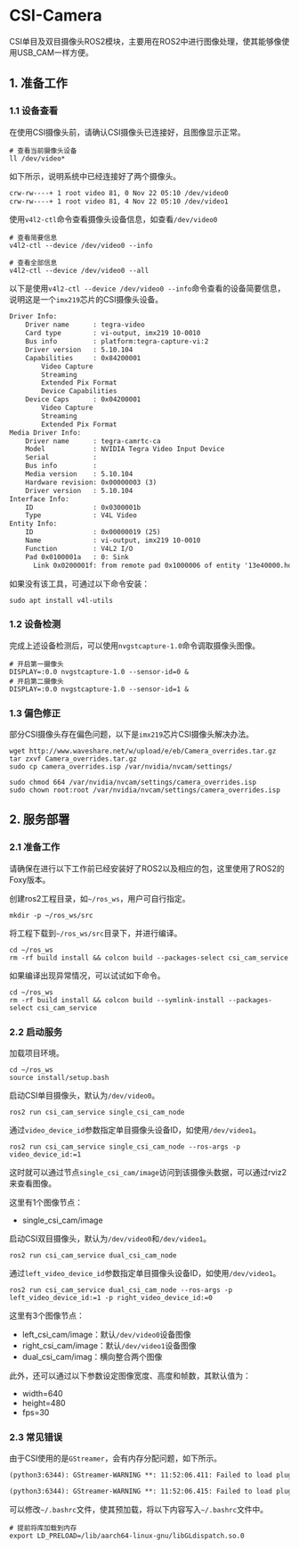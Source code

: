 # CSI-Camera
CSI单目及双目摄像头ROS2模块，主要用在ROS2中进行图像处理，使其能够像使用USB_CAM一样方便。

## 1. 准备工作

### 1.1 设备查看
在使用CSI摄像头前，请确认CSI摄像头已连接好，且图像显示正常。
``` shell
# 查看当前摄像头设备
ll /dev/video*
```
如下所示，说明系统中已经连接好了两个摄像头。
``` txt
crw-rw----+ 1 root video 81, 0 Nov 22 05:10 /dev/video0
crw-rw----+ 1 root video 81, 4 Nov 22 05:10 /dev/video1
```
使用`v4l2-ctl`命令查看摄像头设备信息，如查看`/dev/video0`
``` shell
# 查看简要信息
v4l2-ctl --device /dev/video0 --info

# 查看全部信息
v4l2-ctl --device /dev/video0 --all
```

以下是使用`v4l2-ctl --device /dev/video0 --info`命令查看的设备简要信息，说明这是一个`imx219`芯片的CSI摄像头设备。
``` txt
Driver Info:
	Driver name      : tegra-video
	Card type        : vi-output, imx219 10-0010
	Bus info         : platform:tegra-capture-vi:2
	Driver version   : 5.10.104
	Capabilities     : 0x84200001
		Video Capture
		Streaming
		Extended Pix Format
		Device Capabilities
	Device Caps      : 0x04200001
		Video Capture
		Streaming
		Extended Pix Format
Media Driver Info:
	Driver name      : tegra-camrtc-ca
	Model            : NVIDIA Tegra Video Input Device
	Serial           : 
	Bus info         : 
	Media version    : 5.10.104
	Hardware revision: 0x00000003 (3)
	Driver version   : 5.10.104
Interface Info:
	ID               : 0x0300001b
	Type             : V4L Video
Entity Info:
	ID               : 0x00000019 (25)
	Name             : vi-output, imx219 10-0010
	Function         : V4L2 I/O
	Pad 0x0100001a   : 0: Sink
	  Link 0x0200001f: from remote pad 0x1000006 of entity '13e40000.host1x:nvcsi@15a00000-': Data, Enabled
```

如果没有该工具，可通过以下命令安装：
```shell
sudo apt install v4l-utils 
```

### 1.2 设备检测
完成上述设备检测后，可以使用`nvgstcapture-1.0`命令调取摄像头图像。
```shell
# 开启第一摄像头
DISPLAY=:0.0 nvgstcapture-1.0 --sensor-id=0 &
# 开启第二摄像头
DISPLAY=:0.0 nvgstcapture-1.0 --sensor-id=1 &
```

### 1.3 偏色修正
部分CSI摄像头存在偏色问题，以下是`imx219`芯片CSI摄像头解决办法。
```shell
wget http://www.waveshare.net/w/upload/e/eb/Camera_overrides.tar.gz
tar zxvf Camera_overrides.tar.gz 
sudo cp camera_overrides.isp /var/nvidia/nvcam/settings/

sudo chmod 664 /var/nvidia/nvcam/settings/camera_overrides.isp
sudo chown root:root /var/nvidia/nvcam/settings/camera_overrides.isp
```

## 2. 服务部署

### 2.1 准备工作

请确保在进行以下工作前已经安装好了ROS2以及相应的包，这里使用了ROS2的Foxy版本。

创建ros2工程目录，如`~/ros_ws`，用户可自行指定。
``` shell
mkdir -p ~/ros_ws/src
```
将工程下载到`~/ros_ws/src`目录下，并进行编译。
``` shell
cd ~/ros_ws
rm -rf build install && colcon build --packages-select csi_cam_service
```

如果编译出现异常情况，可以试试如下命令。
``` shell
cd ~/ros_ws
rm -rf build install && colcon build --symlink-install --packages-select csi_cam_service
```

### 2.2 启动服务

加载项目环境。
``` shell
cd ~/ros_ws
source install/setup.bash 
```
启动CSI单目摄像头，默认为`/dev/video0`。
``` shell
ros2 run csi_cam_service single_csi_cam_node
``` 
通过`video_device_id`参数指定单目摄像头设备ID，如使用`/dev/video1`。
``` shell
ros2 run csi_cam_service single_csi_cam_node --ros-args -p video_device_id:=1
```
这时就可以通过节点`single_csi_cam/image`访问到该摄像头数据，可以通过rviz2来查看图像。

这里有1个图像节点：
- single_csi_cam/image

启动CSI双目摄像头，默认为`/dev/video0`和`/dev/video1`。
``` shell
ros2 run csi_cam_service dual_csi_cam_node 
```
通过`left_video_device_id`参数指定单目摄像头设备ID，如使用`/dev/video1`。
``` shell
ros2 run csi_cam_service dual_csi_cam_node --ros-args -p left_video_device_id:=1 -p right_video_device_id:=0
```

这里有3个图像节点：
- left_csi_cam/image：默认`/dev/video0`设备图像
- right_csi_cam/image：默认`/dev/video1`设备图像
- dual_csi_cam/imag：横向整合两个图像

此外，还可以通过以下参数设定图像宽度、高度和帧数，其默认值为：
-    width=640
-    height=480
-    fps=30

### 2.3 常见错误
由于CSI使用的是`GStreamer`，会有内存分配问题，如下所示。
``` txt
(python3:6344): GStreamer-WARNING **: 11:52:06.411: Failed to load plugin '/usr/lib/aarch64-linux-gnu/gstreamer-1.0/libgstnvarguscamerasrc.so': /lib/aarch64-linux-gnu/libGLdispatch.so.0: cannot allocate memory in static TLS block

(python3:6344): GStreamer-WARNING **: 11:52:06.415: Failed to load plugin '/usr/lib/aarch64-linux-gnu/gstreamer-1.0/libgstnvvidconv.so': /lib/aarch64-linux-gnu/libGLdispatch.so.0: cannot allocate memory in static TLS block
```

可以修改`~/.bashrc`文件，使其预加载，将以下内容写入`~/.bashrc`文件中。
``` shell
# 提前将库加载到内存
export LD_PRELOAD=/lib/aarch64-linux-gnu/libGLdispatch.so.0
```